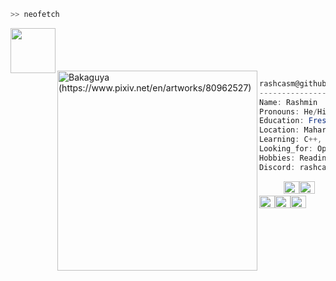 
```zsh
>> neofetch
```

<img src="https://64.media.tumblr.com/34784257378ce2c51675599159735772/tumblr_nd3b8i2gL01sedjuto1_400.gifv" align="left" width="72"/><br><br><br><br>
<img align="left" src="https://img.freepik.com/premium-photo/minimal-japanese-kawaii-sleepy-lazy-girl-chibi-anime-vector-art-sticker-with-clean-bold-line-cute_655090-7394.jpg" alt="Bakaguya (https://www.pixiv.net/en/artworks/80962527)" width="320" /> 

```csharp
rashcasm@github
-------------------------
Name: Rashmin
Pronouns: He/Him
Education: Freshman (Computer Science & Business Systems)
Location: Maharashtra, Bharat(India)
Learning: C++, JavaScript, Python, C, SQL, React, HTML, CSS
Looking_for: Open-Source projects to learn and contribute
Hobbies: Reading philosophies
Discord: rashcasm
```
<p align="left">
  &nbsp; &nbsp; &nbsp; &nbsp; &nbsp;
  <img alt="#474342" src="https://via.placeholder.com/15/FCCBB5/000000?text=+" width="25" height="20" /><img alt="#fbedf6" src="https://via.placeholder.com/15/885851/000000?text=+" width="25" height="20" /><img alt="#c9594d" src="https://via.placeholder.com/15/1D1010/000000?text=+" width="25" height="20" /><img alt="#f8b9b2" src="https://via.placeholder.com/15/563831/000000?text=+" width="25" height="20" /><img alt="#ae9c9d" src="https://via.placeholder.com/15/3A1512/000000?text=+" width="25" height="20" />
</p>

